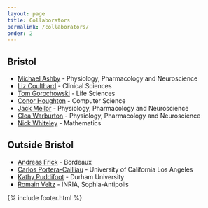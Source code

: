 ```yaml
---
layout: page
title: Collaborators
permalink: /collaborators/
order: 2
---
```


## Bristol
- [Michael Ashby](http://www.bristol.ac.uk/phys-pharm/people/michael-c-ashby) - Physiology, Pharmacology and Neuroscience
- [Liz Coulthard](http://www.bristol.ac.uk/clinical-sciences/people/liz-j-coulthard/) - Clinical Sciences
- [Tom Gorochowski](https://biocomputelab.github.io/) - Life Sciences
- [Conor Houghton](https://www.cs.bris.ac.uk/home/cscjh/) - Computer Science
- [Jack Mellor](http://www.bris.ac.uk/synaptic/people/66711) - Physiology, Pharmacology and Neuroscience
- [Clea Warburton](http://www.bristol.ac.uk/phys-pharm/people/clea-c-warburton) - Physiology, Pharmacology and Neuroscience
- [Nick Whiteley](https://people.maths.bris.ac.uk/~manpw) - Mathematics

## Outside Bristol
- [Andreas Frick](https://neurocentre-magendie.fr/recherche/Frick/descriptionTeam.php) - Bordeaux
- [Carlos Portera-Cailliau](http://porteralab.neurology.ucla.edu/) - University of California Los Angeles
- [Kathy Puddifoot](http://www.birmingham.ac.uk/staff/profiles/philosophy/puddifood-kathy.aspx) - Durham University
- [Romain Veltz](http://romainveltz.pythonanywhere.com/) - INRIA, Sophia-Antipolis

{% include footer.html %}